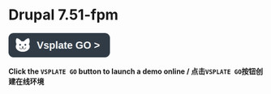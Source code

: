 # Drupal 7.51-fpm

<a href="https://www.vsplate.com/?docker-compose=https://github.com/vsplate/dcenvs/drupal/7.51-fpm"><img alt="VSPLATE GO" src="https://raw.githubusercontent.com/vsplate/images/master/vsgo_btn.png" width="200px"></a>

**Click the `VSPLATE GO` button to launch a demo online / 点击`VSPLATE GO`按钮创建在线环境**
